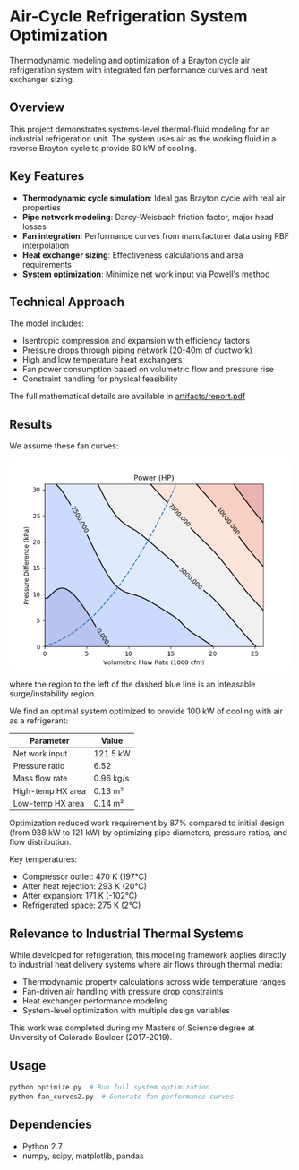 # Air-Cycle Refrigeration System Optimization

Thermodynamic modeling and optimization of a Brayton cycle air refrigeration 
system with integrated fan performance curves and heat exchanger sizing.

## Overview

This project demonstrates systems-level thermal-fluid modeling for an 
industrial refrigeration unit. The system uses air as the working fluid 
in a reverse Brayton cycle to provide 60 kW of cooling.

## Key Features

- **Thermodynamic cycle simulation**: Ideal gas Brayton cycle with real air properties
- **Pipe network modeling**: Darcy-Weisbach friction factor, major head losses
- **Fan integration**: Performance curves from manufacturer data using RBF interpolation
- **Heat exchanger sizing**: Effectiveness calculations and area requirements
- **System optimization**: Minimize net work input via Powell's method

## Technical Approach

The model includes:
- Isentropic compression and expansion with efficiency factors
- Pressure drops through piping network (20-40m of ductwork)
- High and low temperature heat exchangers
- Fan power consumption based on volumetric flow and pressure rise
- Constraint handling for physical feasibility

The full mathematical details are available in [artifacts/report.pdf](artifacts/report.pdf)

## Results

We assume these fan curves:

![Fan Performance Curves](artifacts/fan_curves.png)

where the region to the left of the dashed blue line is an infeasable surge/instability region.

We find an optimal system optimized to provide 100 kW of cooling with air as a refrigerant:

| Parameter | Value | 
|-----------|-------|
| Net work input | 121.5 kW |
| Pressure ratio | 6.52 |
| Mass flow rate | 0.96 kg/s |
| High-temp HX area | 0.13 m² |
| Low-temp HX area | 0.14 m² |

Optimization reduced work requirement by 87% compared to initial design 
(from 938 kW to 121 kW) by optimizing pipe diameters, pressure ratios, 
and flow distribution.

Key temperatures:
- Compressor outlet: 470 K (197°C)
- After heat rejection: 293 K (20°C)  
- After expansion: 171 K (-102°C)
- Refrigerated space: 275 K (2°C)

## Relevance to Industrial Thermal Systems

While developed for refrigeration, this modeling framework applies directly 
to industrial heat delivery systems where air flows through thermal media:
- Thermodynamic property calculations across wide temperature ranges
- Fan-driven air handling with pressure drop constraints  
- Heat exchanger performance modeling
- System-level optimization with multiple design variables

This work was completed during my Masters of Science degree at University of Colorado Boulder (2017-2019).

## Usage
```python
python optimize.py  # Run full system optimization
python fan_curves2.py  # Generate fan performance curves
```

## Dependencies

- Python 2.7
- numpy, scipy, matplotlib, pandas
